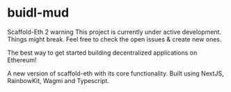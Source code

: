 # buidl-mud

Scaffold-Eth 2
warning This project is currently under active development. Things might break. Feel free to check the open issues & create new ones.

The best way to get started building decentralized applications on Ethereum!

A new version of scaffold-eth with its core functionality. Built using NextJS, RainbowKit, Wagmi and Typescript.
